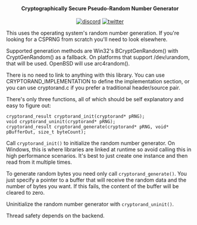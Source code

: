<h4 align="center">Cryptographically Secure Pseudo-Random Number Generator</h4>

<p align="center">
    <a href="https://discord.gg/9vpqbjU"><img src="https://img.shields.io/discord/712952679415939085?label=discord&logo=discord" alt="discord"></a>
    <a href="https://twitter.com/mackron"><img src="https://img.shields.io/twitter/follow/mackron?style=flat&label=twitter&color=1da1f2&logo=twitter" alt="twitter"></a>
</p>

This uses the operating system's random number generation. If you're looking for a CSPRNG from
scratch you'll need to look elsewhere.

Supported generation methods are Win32's BCryptGenRandom() with CryptGenRandom() as a fallback. On
platforms that support /dev/urandom, that will be used. OpenBSD will use arc4random().

There is no need to link to anything with this library. You can use CRYPTORAND_IMPLEMENTATION to
define the implementation section, or you can use cryptorand.c if you prefer a traditional
header/source pair.

There's only three functions, all of which should be self explanatory and easy to figure out:

    cryptorand_result cryptorand_init(cryptorand* pRNG);
    void cryptorand_uninit(cryptorand* pRNG);
    cryptorand_result cryptorand_generate(cryptorand* pRNG, void* pBufferOut, size_t byteCount);

Call `cryptorand_init()` to initialize the random number generator. On Windows, this is where
libraries are linked at runtime so avoid calling this in high performance scenarios. It's best to
just create one instance and then read from it multiple times.

To generate random bytes you need only call `cryptorand_generate()`. You just specify a pointer to
a buffer that will receive the random data and the number of bytes you want. If this fails, the
content of the buffer will be cleared to zero.

Uninitialize the random number generator with `cryptorand_uninit()`.

Thread safety depends on the backend.